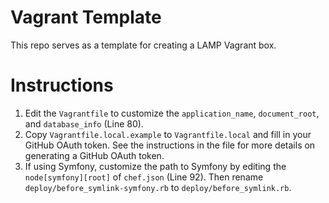 Vagrant Template
============
This repo serves as a template for creating a LAMP Vagrant box.

Instructions
===
1. Edit the `Vagrantfile` to customize the `application_name`, `document_root`, and `database_info` (Line 80).
2. Copy `Vagrantfile.local.example` to `Vagrantfile.local` and fill in your GitHub OAuth token. See the instructions in the file for more details on generating a GitHub OAuth token.
3. If using Symfony, customize the path to Symfony by editing the `node[symfony][root]` of `chef.json` (Line 92). Then rename
`deploy/before_symlink-symfony.rb` to `deploy/before_symlink.rb`.

